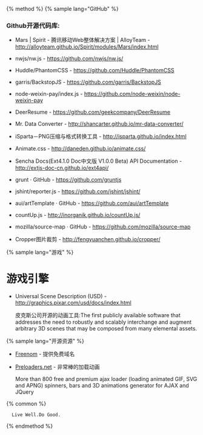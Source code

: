 {% method %}
{% sample lang="GitHub" %}

### Github开源代码库:

+ Mars | Spirit - 腾讯移动Web整体解决方案 | AlloyTeam - http://alloyteam.github.io/Spirit/modules/Mars/index.html

+ nwjs/nw.js - https://github.com/nwjs/nw.js/

+ Huddle/PhantomCSS - https://github.com/Huddle/PhantomCSS

+ garris/BackstopJS - https://github.com/garris/BackstopJS

+ node-weixin-pay/index.js - https://github.com/node-weixin/node-weixin-pay

+ DeerResume - https://github.com/geekcompany/DeerResume

+ Mr. Data Converter - http://shancarter.github.io/mr-data-converter/

+ iSparta－PNG压缩与格式转换工具 - http://isparta.github.io/index.html

+ Animate.css - http://daneden.github.io/animate.css/

+ Sencha Docs(Ext4.1.0 Doc中文版 V1.0.0 Beta) API Documentation - http://extjs-doc-cn.github.io/ext4api/

+ grunt · GitHub - https://github.com/gruntjs

+ jshint/reporter.js - https://github.com/jshint/jshint/

+ aui/artTemplate · GitHub - https://github.com/aui/artTemplate

+ countUp.js - http://inorganik.github.io/countUp.js/

+ mozilla/source-map · GitHub - https://github.com/mozilla/source-map

+ Cropper图片裁剪 - http://fengyuanchen.github.io/cropper/

{% sample lang="游戏" %}

# 游戏引擎

* Universal Scene Description (USD) - http://graphics.pixar.com/usd/docs/index.html

  皮克斯公司开源的动画工具:The first publicly available software that addresses the need to robustly and scalably interchange and augment arbitrary 3D scenes that may be composed from many elemental assets.  



{% sample lang="开源资源" %}

* [Freenom](http://www.freenom.com/en/index.html?lang=en) - 提供免费域名
* [Preloaders.net](https://preloaders.net/) -  非常棒的加载动画
  
  More than 800 free and premium ajax loader (loading animated GIF, SVG and APNG) spinners, bars and 3D animations generator for AJAX and JQuery


{% common %}


      Live Well.Do Good.

{% endmethod %}
